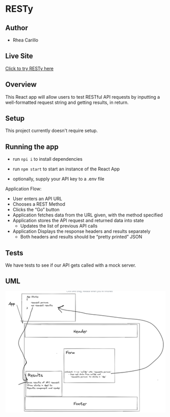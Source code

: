 # RESTy

## Author

- Rhea Carillo

## Live Site

[Click to try RESTy here](https://rhea-resty.netlify.app/)

## Overview

This React app will allow users to test RESTful API requests by inputting a well-formatted request string and getting results, in return.

## Setup

This project currently doesn't require setup.

## Running the app

- run `npi i` to install dependencies

- run `npm start` to start an instance of the React App

- optionally, supply your API key to a .env file

Application Flow:

- User enters an API URL
- Chooses a REST Method
- Clicks the “Go” button
- Application fetches data from the URL given, with the method specified
- Application stores the API request and returned data into state
  - Updates the list of previous API calls
- Application Displays the response headers and results separately
  - Both headers and results should be “pretty printed” JSON

## Tests

We have tests to see if our API gets called with a mock server.

## UML

![Lab UML](./images/lab26uml.png "Lab UML")
